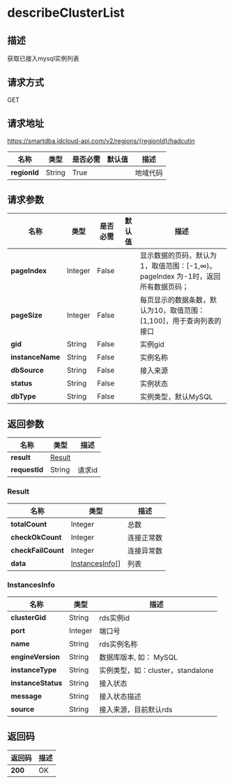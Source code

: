 # describeClusterList


## 描述
获取已接入mysql实例列表

## 请求方式
GET

## 请求地址
https://smartdba.jdcloud-api.com/v2/regions/{regionId}/hadcutin

|名称|类型|是否必需|默认值|描述|
|---|---|---|---|---|
|**regionId**|String|True| |地域代码|

## 请求参数
|名称|类型|是否必需|默认值|描述|
|---|---|---|---|---|
|**pageIndex**|Integer|False| |显示数据的页码，默认为1，取值范围：[-1,∞)。pageIndex 为-1时，返回所有数据页码；|
|**pageSize**|Integer|False| |每页显示的数据条数，默认为10，取值范围：[1,100]，用于查询列表的接口|
|**gid**|String|False| |实例gid|
|**instanceName**|String|False| |实例名称|
|**dbSource**|String|False| |接入来源|
|**status**|String|False| |实例状态|
|**dbType**|String|False| |实例类型，默认MySQL|


## 返回参数
|名称|类型|描述|
|---|---|---|
|**result**|[Result](describeclusterlist#result)| |
|**requestId**|String|请求id|

### <div id="Result">Result</div>
|名称|类型|描述|
|---|---|---|
|**totalCount**|Integer|总数|
|**checkOkCount**|Integer|连接正常数|
|**checkFailCount**|Integer|连接异常数|
|**data**|[InstancesInfo[]](describeclusterlist#instancesinfo)|列表|
### <div id="InstancesInfo">InstancesInfo</div>
|名称|类型|描述|
|---|---|---|
|**clusterGid**|String|rds实例id|
|**port**|Integer|端口号|
|**name**|String|rds实例名称|
|**engineVersion**|String|数据库版本, 如： MySQL|
|**instanceType**|String|实例类型，如：cluster，standalone|
|**instanceStatus**|String|接入状态|
|**message**|String|接入状态描述|
|**source**|String|接入来源，目前默认rds|

## 返回码
|返回码|描述|
|---|---|
|**200**|OK|
